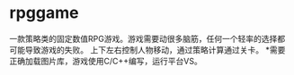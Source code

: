 # rpggame
一款策略类的固定数值RPG游戏。游戏需要动很多脑筋，任何一个轻率的选择都可能导致游戏的失败。
上下左右控制人物移动，通过策略计算通过关卡。
*需要正确加载图片库，游戏使用C/C++编写，运行平台VS。
